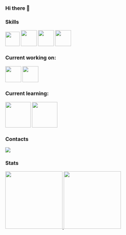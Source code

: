 ### Hi there 👋

### Skills
<img width="45" height="45" src="https://cdn.jsdelivr.net/gh/devicons/devicon/icons/git/git-plain.svg" /> <img width="50" height="50" src="https://cdn.jsdelivr.net/gh/devicons/devicon/icons/java/java-original-wordmark.svg" /> <img width="50" height="50" src="https://cdn.jsdelivr.net/gh/devicons/devicon/icons/mysql/mysql-original-wordmark.svg" /> <img width="50" height="50" src="https://cdn.jsdelivr.net/gh/devicons/devicon/icons/python/python-original-wordmark.svg"/>
          
          
          
### Current working on:
<img width="50" height="50" src="https://cdn.jsdelivr.net/gh/devicons/devicon/icons/python/python-original-wordmark.svg"/> <img width="50" height="50" src="https://cdn.jsdelivr.net/gh/devicons/devicon/icons/angularjs/angularjs-original.svg" />
          
          

### Current learning:
<img width="80" height="80" src="https://cdn.jsdelivr.net/gh/devicons/devicon/icons/amazonwebservices/amazonwebservices-plain-wordmark.svg"/> <img width="80" height="80" src="https://cdn.jsdelivr.net/gh/devicons/devicon/icons/flask/flask-original-wordmark.svg"/>

### Contacts
<div>
<a href="https://www.linkedin.com/in/felipenatale" target="_blank"><img src="https://img.shields.io/badge/-LinkedIn-%230077B5?style=for-the-badge&logo=linkedin&logoColor=white" target="_blank"></a>   
</div>

### Stats
<div>
<a href="https://github.com/felipenatale">
<img height="180em" src="https://github-readme-stats.vercel.app/api/top-langs/?username=felipenatale&layout=compact&langs_count=7&theme=dracula"/>
<img height="180em" src="https://github-readme-stats.vercel.app/api?username=felipenatale&show_icons=true&theme=dracula&include_all_commits=true&count_private=true"/>
</div>
<!--
**felipenatale/felipenatale** is a ✨ _special_ ✨ repository because its `README.md` (this file) appears on your GitHub profile.

Here are some ideas to get you started:

- 🔭 I’m currently working on ...
- 🌱 I’m currently learning ...
- 👯 I’m looking to collaborate on ...
- 🤔 I’m looking for help with ...
- 💬 Ask me about ...
- 📫 How to reach me: ...
- 😄 Pronouns: ...
- ⚡ Fun fact: ...
-->
